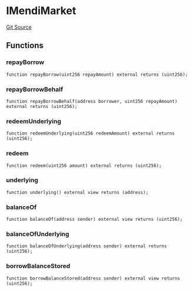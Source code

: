 # IMendiMarket
[Git Source](https://github.com/malda-protocol/malda-lending/blob/7babde64a69e0bddbfb8ee96e52976dd39acebdd/src\migration\IMigrator.sol)


## Functions
### repayBorrow


```solidity
function repayBorrow(uint256 repayAmount) external returns (uint256);
```

### repayBorrowBehalf


```solidity
function repayBorrowBehalf(address borrower, uint256 repayAmount) external returns (uint256);
```

### redeemUnderlying


```solidity
function redeemUnderlying(uint256 redeemAmount) external returns (uint256);
```

### redeem


```solidity
function redeem(uint256 amount) external returns (uint256);
```

### underlying


```solidity
function underlying() external view returns (address);
```

### balanceOf


```solidity
function balanceOf(address sender) external view returns (uint256);
```

### balanceOfUnderlying


```solidity
function balanceOfUnderlying(address sender) external returns (uint256);
```

### borrowBalanceStored


```solidity
function borrowBalanceStored(address sender) external view returns (uint256);
```


